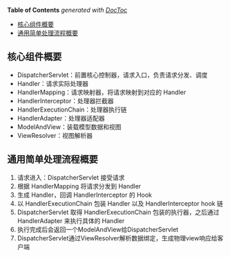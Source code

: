 <!-- START doctoc generated TOC please keep comment here to allow auto update -->
<!-- DON'T EDIT THIS SECTION, INSTEAD RE-RUN doctoc TO UPDATE -->
**Table of Contents**  *generated with [DocToc](https://github.com/thlorenz/doctoc)*

- [核心组件概要](#%E6%A0%B8%E5%BF%83%E7%BB%84%E4%BB%B6%E6%A6%82%E8%A6%81)
- [通用简单处理流程概要](#%E9%80%9A%E7%94%A8%E7%AE%80%E5%8D%95%E5%A4%84%E7%90%86%E6%B5%81%E7%A8%8B%E6%A6%82%E8%A6%81)

<!-- END doctoc generated TOC please keep comment here to allow auto update -->

## 核心组件概要

- DispatcherServlet：前置核心控制器，请求入口，负责请求分发、调度
- Handler：请求实际处理器
- HandlerMapping：请求映射器，将请求映射到对应的 Handler
- HandlerInterceptor：处理器拦截器
- HandlerExecutionChain：处理器执行链
- HandlerAdapter：处理器适配器
- ModelAndView：装载模型数据和视图
- ViewResolver：视图解析器

## 通用简单处理流程概要

1. 请求进入：DispatcherServlet 接受请求
2. 根据 HandlerMapping 将请求分发到 Handler
3. 生成 Handler，回调 HandlerInterceptor 的 Hook
4. 以 HandlerExecutionChain 包装 Handler 以及 HandlerInterceptor hook 链
5. DispatcherServlet 取得 HandlerExecutionChain 包装的执行器，之后通过 HandlerAdapter 来执行具体的 Handler
6. 执行完成后会返回一个ModelAndView给DispatcherServlet
7. DispatcherServlet通过ViewResolver解析数据绑定，生成物理view响应给客户端